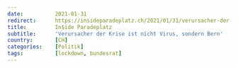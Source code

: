 ```yaml
---
date:          2021-01-31
redirect:      https://insideparadeplatz.ch/2021/01/31/verursacher-der-krise-ist-nicht-virus-sondern-landesregierung/
title:         In$ide Paradeplatz
subtitle:      'Verursacher der Krise ist nicht Virus, sondern Bern'
country:       [CH]
categories:    [Politik]
tags:          [lockdown, bundesrat]
---
```

